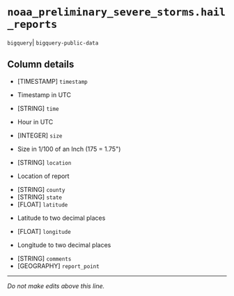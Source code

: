 # `noaa_preliminary_severe_storms.hail_reports`
`bigquery`| `bigquery-public-data`

## Column details
* [TIMESTAMP] `timestamp`
 - Timestamp in UTC
* [STRING]    `time`
 - Hour in UTC
* [INTEGER]   `size`
 - Size in 1/100 of an Inch (175 = 1.75")
* [STRING]    `location`
 - Location of report
* [STRING]    `county`
* [STRING]    `state`
* [FLOAT]     `latitude`
 - Latitude to two decimal places
* [FLOAT]     `longitude`
 - Longitude to two decimal places
* [STRING]    `comments`
* [GEOGRAPHY] `report_point`

-------------------------------------------------------------------------------
*Do not make edits above this line.*
